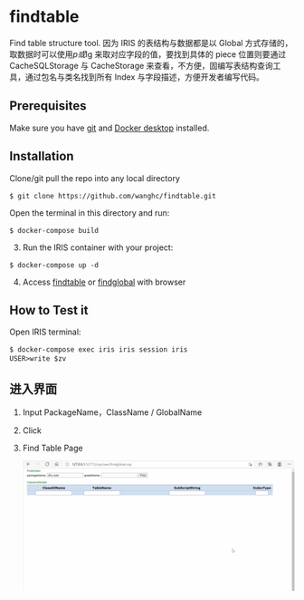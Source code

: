 # findtable

Find table structure tool. 因为 IRIS 的表结构与数据都是以 Global 方式存储的，取数据时可以使用$p或$lg 来取对应字段的值，要找到具体的 piece 位置则要通过 CacheSQLStorage 与 CacheStorage 来查看，不方便，固编写表结构查询工具，通过包名与类名找到所有 Index 与字段描述，方便开发者编写代码。

## Prerequisites

Make sure you have [git](https://git-scm.com/book/en/v2/Getting-Started-Installing-Git) and [Docker desktop](https://www.docker.com/products/docker-desktop) installed.

## Installation

Clone/git pull the repo into any local directory

```
$ git clone https://github.com/wanghc/findtable.git
```

Open the terminal in this directory and run:

```
$ docker-compose build
```

3. Run the IRIS container with your project:

```
$ docker-compose up -d
```

4. Access [findtable](http://127.0.0.1:56773/csp/user/findglobal.csp) or [findglobal](http://127.0.0.1:56773/csp/user/findglobal.csp) with browser


## How to Test it

Open IRIS terminal:

```
$ docker-compose exec iris iris session iris
USER>write $zv
```

## 进入界面

1. Input PackageName，ClassName / GlobalName

2. Click <Find>

3. Find Table Page

   ![演示](finddemo.gif)